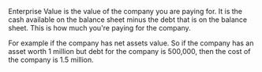 Enterprise Value is the value of the company you are paying for. It is the cash available on the balance sheet minus the debt that is on the balance sheet. This is how much you're paying for the company.

For example if the company has net assets value. So if the company has an asset worth 1 million but debt for  the company is 500,000, then the cost of the company is 1.5 million. 
